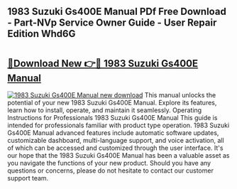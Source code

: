 ## 1983 Suzuki Gs400E Manual PDf Free Download - Part-NVp Service Owner Guide - User Repair Edition Whd6G

# <h2><a href="http://bc5943.oget.top/?id=1983+Suzuki+Gs400E+Manual">🔗Download New 👉🔴 1983 Suzuki Gs400E Manual</a></h2>

[![1983 Suzuki Gs400E Manual new download](https://i.imgur.com/5g1atiW.png)](http://bc5943.oget.top/?id=1983+Suzuki+Gs400E+Manual)
This manual unlocks the potential of your new 1983 Suzuki Gs400E Manual. Explore its features, learn how to install, operate, and maintain it seamlessly. Operating Instructions for Professionals 1983 Suzuki Gs400E Manual This guide is intended for professionals familiar with product type operation. 1983 Suzuki Gs400E Manual advanced features include automatic software updates, customizable dashboard, multi-language support, and voice activation, all of which can be accessed and customized through the user interface. It's our hope that the 1983 Suzuki Gs400E Manual has been a valuable asset as you navigate the functions of your new product. Should you have any questions or concerns, please do not hesitate to contact our customer support team.
